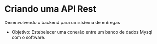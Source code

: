 # Criando uma API Rest 
Desenvolvendo o backend para um sistema de entregas
* Objetivo: Estebelecer uma conexão entre um banco de dados Mysql com o software.
